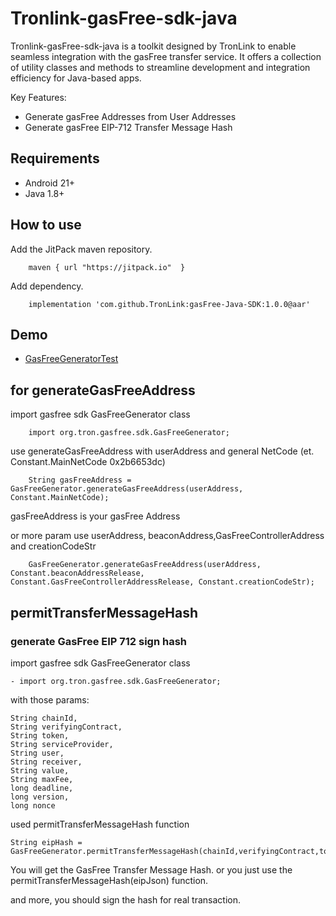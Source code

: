 # Tronlink-gasFree-sdk-java

Tronlink-gasFree-sdk-java is a toolkit designed by TronLink to enable seamless integration with the gasFree transfer service. It offers a collection of utility classes and methods to streamline development and integration efficiency for Java-based apps.

Key Features:
- Generate gasFree Addresses from User Addresses
- Generate gasFree EIP-712 Transfer Message Hash

## Requirements
- Android 21+
- Java 1.8+
## How to use
Add the JitPack maven repository.
```
    maven { url "https://jitpack.io"  }
```
Add dependency.
```
    implementation 'com.github.TronLink:gasFree-Java-SDK:1.0.0@aar'
```
## Demo
- [GasFreeGeneratorTest](./gasfree-sdk-java/src/test/java/org/tron/gasfree/sdk/GasFreeGeneratorTest.java)
## for generateGasFreeAddress
import gasfree sdk GasFreeGenerator class
```
    import org.tron.gasfree.sdk.GasFreeGenerator;
```
use generateGasFreeAddress with userAddress and general NetCode (et. Constant.MainNetCode 0x2b6653dc)
```
    String gasFreeAddress = GasFreeGenerator.generateGasFreeAddress(userAddress, Constant.MainNetCode);
```
gasFreeAddress is your gasFree Address

or more param
use userAddress, beaconAddress,GasFreeControllerAddress and creationCodeStr
```
    GasFreeGenerator.generateGasFreeAddress(userAddress, Constant.beaconAddressRelease, Constant.GasFreeControllerAddressRelease, Constant.creationCodeStr);
```

## permitTransferMessageHash
### generate GasFree EIP 712 sign hash
import gasfree sdk GasFreeGenerator class
```
- import org.tron.gasfree.sdk.GasFreeGenerator;
```

with those params:
```
String chainId,
String verifyingContract,
String token,
String serviceProvider,
String user,
String receiver,
String value,
String maxFee,
long deadline,
long version,
long nonce
```
used permitTransferMessageHash function
```
String eipHash = GasFreeGenerator.permitTransferMessageHash(chainId,verifyingContract,token,serviceProvider,user,receiver,value,maxFee,deadline,version,nonce);
```
You will get the GasFree Transfer Message Hash.
or you just use the permitTransferMessageHash(eipJson) function.

and more, you should sign the hash for real transaction.
